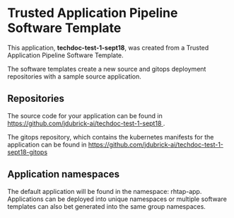 # Trusted Application Pipeline Software Template

This application, **techdoc-test-1-sept18**, was created from a Trusted Application Pipeline Software Template.

The software templates create a new source and gitops deployment repositories with a sample source application. 

## Repositories

The source code for your application can be found in [https://github.com/jdubrick-ai/techdoc-test-1-sept18 ](https://github.com/jdubrick-ai/techdoc-test-1-sept18 ).
 
The gitops repository, which contains the kubernetes manifests for the application can be found in 
[https://github.com/jdubrick-ai/techdoc-test-1-sept18-gitops ](https://github.com/jdubrick-ai/techdoc-test-1-sept18-gitops ) 

## Application namespaces 

The default application will be found in the namespace: rhtap-app. Applications can be deployed into unique namespaces or multiple software templates can also bet generated into the same group namespaces.  